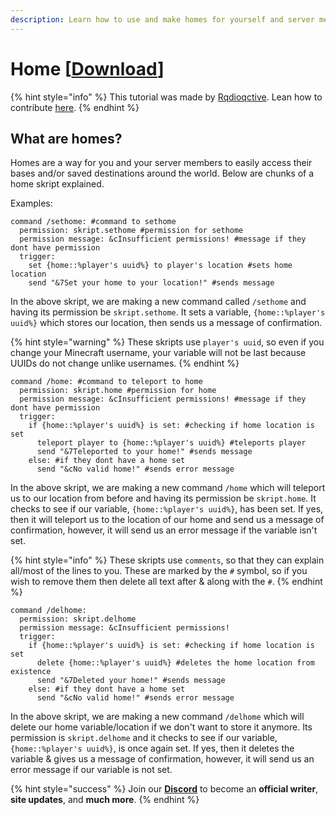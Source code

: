 ```yaml
---
description: Learn how to use and make homes for yourself and server members. Including permissions, multiple home managment and home deletion.
---
```


# Home [[Download](https://github.com/TeamMh/minehutxyz/blob/master/skript/downloads/homes.sk?raw=true)]

{% hint style="info" %}
This tutorial was made by [Rqdioqctive](https://github.com/Rqdioqctive). Lean how to contribute [here](/contribute.md).
{% endhint %}


## What are homes?

Homes are a way for you and your server members to easily access their bases and/or saved destinations around the world. Below are chunks of a home skript explained.

Examples:
```
command /sethome: #command to sethome
  permission: skript.sethome #permission for sethome
  permission message: &cInsufficient permissions! #message if they dont have permission
  trigger:
    set {home::%player's uuid%} to player's location #sets home location
    send "&7Set your home to your location!" #sends message
```

In the above skript, we are making a new command called `/sethome` and having its permission be `skript.sethome`. It sets a variable, `{home::%player's uuid%}` which stores our location, then sends us a message of confirmation.

{% hint style="warning" %}
These skripts use `player's uuid`, so even if you change your Minecraft username, your variable will not be last because UUIDs do not change unlike usernames.
{% endhint %}

```
command /home: #command to teleport to home
  permission: skript.home #permission for home
  permission message: &cInsufficient permissions! #message if they dont have permission
  trigger:
    if {home::%player's uuid%} is set: #checking if home location is set
      teleport player to {home::%player's uuid%} #teleports player
      send "&7Teleported to your home!" #sends message
    else: #if they dont have a home set
      send "&cNo valid home!" #sends error message
```

In the above skript, we are making a new command `/home` which will teleport us to our location from before and having its permission be `skript.home`. It checks to see if our variable, `{home::%player's uuid%}`, has been set. If yes, then it will teleport us to the location of our home and send us a message of confirmation, however, it will send us an error message if the variable isn't set.

{% hint style="info" %}
These skripts use `comments`, so that they can explain all/most of the lines to you. These are marked by the `#` symbol, so if you wish to remove them then delete all text after & along with the `#`.
{% endhint %}

```
command /delhome:
  permission: skript.delhome
  permission message: &cInsufficient permissions!
  trigger:
    if {home::%player's uuid%} is set: #checking if home location is set
      delete {home::%player's uuid%} #deletes the home location from existence
      send "&7Deleted your home!" #sends message
    else: #if they dont have a home set
      send "&cNo valid home!" #sends error message
```

In the above skript, we are making a new command `/delhome` which will delete our home variable/location if we don't want to store it anymore. Its permission is `skript.delhome` and it checks to see if our variable, `{home::%player's uuid%}`, is once again set. If yes, then it deletes the variable & gives us a message of confirmation, however, it will send us an error message if our variable is not set.


{% hint style="success" %}
Join our **[Discord](https://discord.gg/TYhH5bK)** to become an **official writer**, **site updates**, and **much more**.
{% endhint %}
